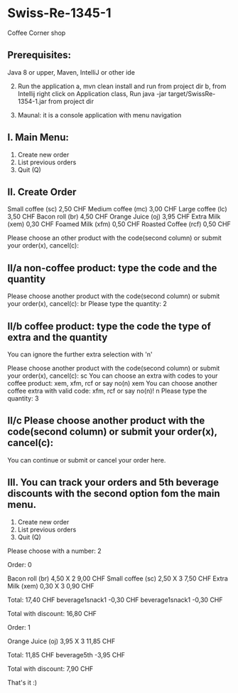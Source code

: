 # Swiss-Re-1345-1
Coffee Corner shop

## Prerequisites:
Java 8 or upper, Maven, IntelliJ or other ide

2. Run the application
a, mvn clean install and run from project dir
b, from Intellij right click on Application class, Run java -jar target/SwissRe-1354-1.jar from project dir

3. Maunal: it is a console application with menu navigation

## I. Main Menu:
1. Create new order
2. List previous orders
3. Quit (Q)

## II. Create Order
Small coffee    (sc)    2,50  CHF
Medium coffee   (mc)    3,00  CHF
Large coffee    (lc)    3,50  CHF
Bacon roll      (br)    4,50  CHF
Orange Juice    (oj)    3,95  CHF
Extra Milk      (xem)   0,30  CHF
Foamed Milk     (xfm)   0,50  CHF
Roasted Coffee  (rcf)   0,50  CHF

Please choose an other product with the code(second column) or submit your order(x), cancel(c): 

## II/a non-coffee product: type the code and the quantity
Please choose another product with the code(second column) or submit your order(x), cancel(c): 
br
Please type the quantity: 
2

## II/b coffee product: type the code the type of extra and the quantity
You can ignore the further extra selection with 'n' 

Please choose another product with the code(second column) or submit your order(x), cancel(c): 
sc
You can choose an extra with codes to your coffee product: xem, xfm, rcf or say no(n)
xem
You can choose another coffee extra with valid code: xfm, rcf or say no(n)!
n
Please type the quantity: 
3

## II/c Please choose another product with the code(second column) or submit your order(x), cancel(c): 
You can continue or submit or cancel your order here.

## III. You can track your orders and 5th beverage discounts with the second option fom the main menu.
1. Create new order
2. List previous orders
3. Quit (Q)

Please choose with a number: 
2

Order: 0

Bacon roll      (br)    4,50 X 2  9,00 CHF
Small coffee    (sc)    2,50 X 3  7,50 CHF
Extra Milk      (xem)   0,30 X 3  0,90 CHF

Total:                           17,40 CHF 
beverage1snack1                  -0,30 CHF
beverage1snack1                  -0,30 CHF

Total with discount:             16,80 CHF 

Order: 1

Orange Juice    (oj)    3,95 X 3  11,85 CHF

Total:                            11,85 CHF 
beverage5th                       -3,95 CHF

Total with discount:               7,90 CHF 

That's it :)
